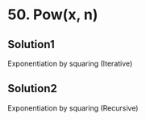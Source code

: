 # 50. Pow(x, n)

## Solution1

Exponentiation by squaring (Iterative)

## Solution2

Exponentiation by squaring (Recursive)
